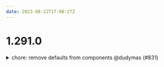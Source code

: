 ```yaml
---
date: 2023-08-22T17:08:27Z
---
```


# 1.291.0

<details>
  <summary>chore: remove defaults from components @dudymas (#831)</summary>

### what
* remove `defaults.auto.tfvars` from component modules

### why
* in favor of drying up configuration using atmos

### Notes
* Some defaults may not be captured yet. Regressions might occur.


</details>